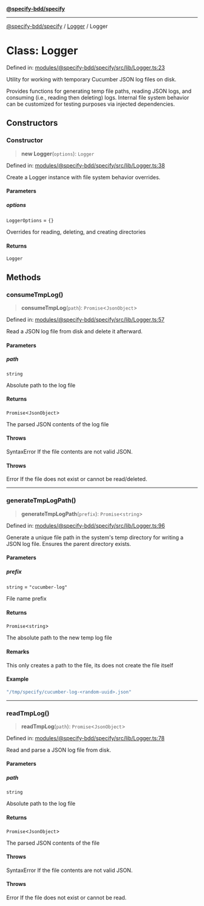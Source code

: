 [**@specify-bdd/specify**](../../README.md)

***

[@specify-bdd/specify](../../modules.md) / [Logger](../README.md) / Logger

# Class: Logger

Defined in: [modules/@specify-bdd/specify/src/lib/Logger.ts:23](https://github.com/specify-bdd/specify-core/blob/8d56e00368fb4979647536584799f41d4f8aa6f7/modules/@specify-bdd/specify/src/lib/Logger.ts#L23)

Utility for working with temporary Cucumber JSON log files on disk.

Provides functions for generating temp file paths, reading JSON logs,
and consuming (i.e., reading then deleting) logs. Internal file system
behavior can be customized for testing purposes via injected dependencies.

## Constructors

### Constructor

> **new Logger**(`options`): `Logger`

Defined in: [modules/@specify-bdd/specify/src/lib/Logger.ts:38](https://github.com/specify-bdd/specify-core/blob/8d56e00368fb4979647536584799f41d4f8aa6f7/modules/@specify-bdd/specify/src/lib/Logger.ts#L38)

Create a Logger instance with file system behavior overrides.

#### Parameters

##### options

`LoggerOptions` = `{}`

Overrides for reading, deleting, and creating directories

#### Returns

`Logger`

## Methods

### consumeTmpLog()

> **consumeTmpLog**(`path`): `Promise`\<`JsonObject`\>

Defined in: [modules/@specify-bdd/specify/src/lib/Logger.ts:57](https://github.com/specify-bdd/specify-core/blob/8d56e00368fb4979647536584799f41d4f8aa6f7/modules/@specify-bdd/specify/src/lib/Logger.ts#L57)

Read a JSON log file from disk and delete it afterward.

#### Parameters

##### path

`string`

Absolute path to the log file

#### Returns

`Promise`\<`JsonObject`\>

The parsed JSON contents of the log file

#### Throws

SyntaxError
If the file contents are not valid JSON.

#### Throws

Error
If the file does not exist or cannot be read/deleted.

***

### generateTmpLogPath()

> **generateTmpLogPath**(`prefix`): `Promise`\<`string`\>

Defined in: [modules/@specify-bdd/specify/src/lib/Logger.ts:96](https://github.com/specify-bdd/specify-core/blob/8d56e00368fb4979647536584799f41d4f8aa6f7/modules/@specify-bdd/specify/src/lib/Logger.ts#L96)

Generate a unique file path in the system's temp directory
for writing a JSON log file. Ensures the parent directory exists.

#### Parameters

##### prefix

`string` = `"cucumber-log"`

File name prefix

#### Returns

`Promise`\<`string`\>

The absolute path to the new temp log file

#### Remarks

This only creates a path to the file, its does not create the file itself

#### Example

```ts
"/tmp/specify/cucumber-log-<random-uuid>.json"
```

***

### readTmpLog()

> **readTmpLog**(`path`): `Promise`\<`JsonObject`\>

Defined in: [modules/@specify-bdd/specify/src/lib/Logger.ts:78](https://github.com/specify-bdd/specify-core/blob/8d56e00368fb4979647536584799f41d4f8aa6f7/modules/@specify-bdd/specify/src/lib/Logger.ts#L78)

Read and parse a JSON log file from disk.

#### Parameters

##### path

`string`

Absolute path to the log file

#### Returns

`Promise`\<`JsonObject`\>

The parsed JSON contents of the file

#### Throws

SyntaxError
If the file contents are not valid JSON.

#### Throws

Error
If the file does not exist or cannot be read.
